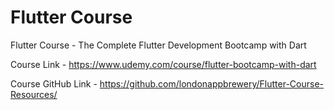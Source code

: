 # Flutter Course

Flutter Course - The Complete Flutter Development Bootcamp with Dart

Course Link - https://www.udemy.com/course/flutter-bootcamp-with-dart

Course GitHub Link - https://github.com/londonappbrewery/Flutter-Course-Resources/
